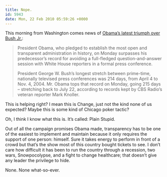 ```yaml
---
title: Nope.
id: 5943
date: Mon, 22 Feb 2010 05:59:26 +0000
---
```


This morning from Washington comes news of [Obama’s latest triumph over Bush Jr.](http://washingtontimes.com/news/2010/feb/22/obama-tops-bushs-record-for-putting-reporters-on-h/):

> President Obama, who pledged to establish the most open and transparent administration in history, on Monday surpasses his predecessor’s record for avoiding a full-fledged question-and-answer session with White House reporters in a formal press conference.  
> 
> President George W. Bush’s longest stretch between prime-time, nationally televised press conferences was 214 days, from April 4 to Nov. 4, 2004. Mr. Obama tops that record on Monday, going 215 days – stretching back to July 22, according to records kept by CBS Radio’s veteran reporter Mark Knoller.

This is helping right? I mean this is Change, just not the kind none of us expected? Maybe this is some kind of Chicago poker tactic?  

Oh, I think I know what this is. It’s called: Plain Stupid.  

Out of all the campaign promises Obama made, transparency has to be one of the easiest to implement and maintain because it only requires the support of one person: himself. Sure it takes energy to perform in front of a crowd but that’s the show most of this country bought tickets to see. I don’t care how difficult it has been to run the country through a recession, two wars, Snowpocolypse, and a fight to change healthcare; that doesn’t give any leader the privilege to hide.  

None. None what-so-ever.





